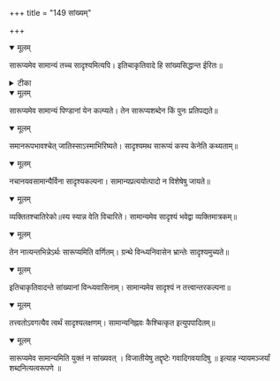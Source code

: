 +++
title = "149 सांख्यम्"

+++


<details open><summary>मूलम्</summary>

सारूप्यमेव सामान्यं तच्च सादृश्यमित्यपि। इतिचाकृतिवादे हि सांख्यसिद्धान्त ईरितः॥
</details>



<details><summary>टीका</summary>

श्लोक.[563]
</details>



<details open><summary>मूलम्</summary>

सारूप्यमेव सामान्यं पिण्डानां येन कल्प्यते। तेन सारूप्यशब्देन किं पुनः प्रतिपद्यते॥
</details>



<details open><summary>मूलम्</summary>

समानरूपभावश्चेत् जातिस्साऽस्माभिरिष्यते। सादृश्यमथ सारूप्यं कस्य केनेति कथ्यताम्॥
</details>



<details open><summary>मूलम्</summary>

नचानयवसामान्यैर्विना सादृश्यकल्पना। सामान्यप्रत्ययोत्पादो न विशेषेषु जायते॥
</details>



<details open><summary>मूलम्</summary>

व्यक्तितश्चातिरेको॥स्य स्यान्न वेति विचारिते। सामान्यमेव सादृश्यं भवेद्वा व्यक्तिमात्रकम्॥
</details>



<details open><summary>मूलम्</summary>

तेन नात्यन्तभिन्नेऽर्थः सारूप्यमिति वर्णितम्। ग्रन्थे विन्ध्यनिवासेन भ्रान्तेः सादृश्यमुच्यते॥
</details>



<details open><summary>मूलम्</summary>

इतिचाकृतिवादन्ते सांख्यानां विन्ध्यवासिनाम्। सामान्यमेव सादृश्यं न तत्त्वान्तरकल्पना॥
</details>



<details open><summary>मूलम्</summary>

तत्त्वतोऽवगत्यैव त्वर्थं सादृश्यलक्षणम्। सामान्यनिह्नवः कैश्चित्कृत इत्युपपादितम्॥
</details>



<details open><summary>मूलम्</summary>

सारूप्यमेव सामान्यमिति युक्तं न सांख्यवत् । विजातीयेषु तद्दृष्टेः गवादिगवयादिषु ॥ इत्याह न्यायमञ्जर्यां शब्दनित्यत्वरूपणे ॥
</details>

